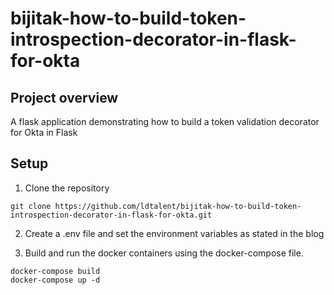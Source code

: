 # bijitak-how-to-build-token-introspection-decorator-in-flask-for-okta

## Project overview
A flask application demonstrating how to build a token validation decorator for Okta in Flask

## Setup

1. Clone the repository
```
git clone https://github.com/ldtalent/bijitak-how-to-build-token-introspection-decorator-in-flask-for-okta.git
```

2. Create a .env file and set the environment variables as stated in the blog

3. Build and run the docker containers using the docker-compose file.
```
docker-compose build
docker-compose up -d
```
